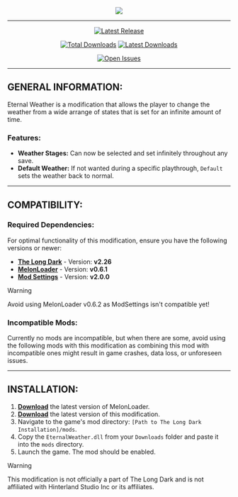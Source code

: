 <p align="center">
    <a href="#"><img src="https://raw.githubusercontent.com/Deaadman/EternalWeather/release/Images/MainHeading.png"></a>

---

<div align="center">

[![Latest Release](https://img.shields.io/github/v/release/Deaadman/EternalWeather?label=Latest%20Release&style=for-the-badge)](https://github.com/Deaadman/EternalWeather/releases/latest)

[![Total Downloads](https://img.shields.io/github/downloads/Deaadman/EternalWeather/total.svg?style=for-the-badge)](https://github.com/Deaadman/EternalWeather/releases)
[![Latest Downloads](https://img.shields.io/github/downloads/Deaadman/EternalWeather/latest/total.svg?style=for-the-badge)](https://github.com/Deaadman/EternalWeather/releases)

[![Open Issues](https://img.shields.io/github/issues/Deaadman/EternalWeather?style=for-the-badge)](https://github.com/Deaadman/EternalWeather/issues)

</div>

---

## GENERAL INFORMATION:

Eternal Weather is a modification that allows the player to change the weather from a wide arrange of states that is set for an infinite amount of time.

### Features:
- **Weather Stages:** Can now be selected and set infinitely throughout any save.
- **Default Weather:** If not wanted during a specific playthrough, `Default` sets the weather back to normal.

---

## COMPATIBILITY:

### Required Dependencies:
For optimal functionality of this modification, ensure you have the following versions or newer:

- [**The Long Dark**](https://store.steampowered.com/news/app/305620) - Version: **v2.26**
- [**MelonLoader**](https://github.com/LavaGang/MelonLoader/releases) - Version: **v0.6.1**
- [**Mod Settings**](https://github.com/DigitalzombieTLD/ModSettings) - Version: **v2.0.0** 

> [!WARNING]
> Avoid using MelonLoader v0.6.2 as ModSettings isn't compatible yet!

### Incompatible Mods:

Currently no mods are incompatible, but when there are some, avoid using the following mods with this modification as combining this mod with incompatible ones might result in game crashes, data loss, or unforeseen issues. 

---

## INSTALLATION:

1. [**Download**](https://github.com/LavaGang/MelonLoader/releases/latest/download/MelonLoader.Installer.exe) the latest version of MelonLoader.
2. [**Download**](https://github.com/Deaadman/EternalWeather/releases/latest/download/EternalWeather.dll) the latest version of this modification.
3. Navigate to the game's mod directory: `[Path to The Long Dark Installation]/mods`.
4. Copy the `EternalWeather.dll` from your `Downloads` folder and paste it into the `mods` directory.
5. Launch the game. The mod should be enabled.

> [!WARNING]
> This modification is not officially a part of The Long Dark and is not affiliated with Hinterland Studio Inc or its affiliates.